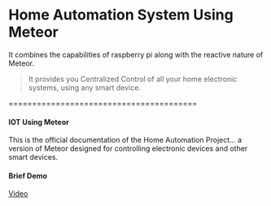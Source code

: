 # Home Automation System Using Meteor #

It combines the capabilities of raspberry pi along with the reactive nature of Meteor.

> It provides you Centralized Control of all your home electronic systems, using any smart device.

 ========================================
#### IOT Using Meteor

This is the official documentation of the Home Automation Project...  a version of Meteor designed for controlling electronic devices and other smart devices.


#### Brief Demo

[Video](https://www.youtube.com/watch?v=-ILFSTcgPdc&feature=youtu.be)
